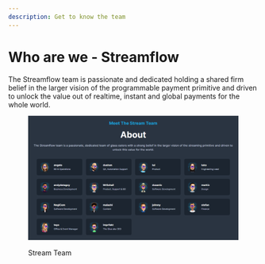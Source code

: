 ```yaml
---
description: Get to know the team
---
```


# Who are we - Streamflow

The Streamflow team is passionate and dedicated holding a shared firm belief in the larger vision of the programmable payment primitive and driven to unlock the value out of realtime, instant and global payments for the whole world.

<figure><img src="../.gitbook/assets/team.png" alt=""><figcaption><p>Stream Team</p></figcaption></figure>

&#x20;                                                            \
&#x20;   \
\
&#x20;                                                                             \
&#x20;                                                     &#x20;

\
&#x20;                                                                                                             \
\
&#x20;               \
&#x20;                                                                            &#x20;

\
&#x20;                                                                                         \
&#x20;                                                          &#x20;

&#x20;                                                                                &#x20;





&#x20;                                                                                        &#x20;
